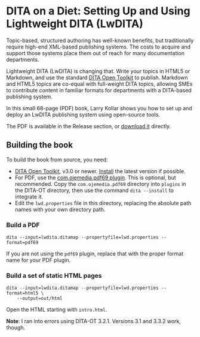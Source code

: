 # DITA on a Diet: Setting Up and Using Lightweight DITA (LwDITA)

Topic-based, structured authoring has well-known benefits,
but traditionally require high-end XML-based publishing systems.
The costs to acquire and support those systems
place them out of reach for many documentation departments.

Lightweight DITA (LwDITA) is changing that.
Write your topics in HTML5 or Markdown,
and use the standard [DITA Open Toolkit](http://dita-ot.org/)
to publish.
Markdown and HTML5 topics are co-equal with full-weight DITA topics,
allowing SMEs to contribute content in familiar formats
for departments with a DITA-based publishing system.

In this small 68-page (PDF) book,
Larry Kollar shows you how to set up and deploy
an LwDITA publishing system using open-source tools.

The PDF is available in the Release section, or
[download it](https://github.com/larrykollar/DITAdiet/releases/download/v1.0/lwdita.pdf)
directly.

## Building the book

To build the book from source, you need:

*  [DITA Open Toolkit](http://dita-ot.org/), v3.0 or newer.
   [Install](https://www.dita-ot.org/dev/topics/installing-client.html) the latest version if possible.
*  For PDF, use the [com.ojemedia.pdf69 plugin](https://github.com/larrykollar/com.ojemedia.pdf69).
   This is optional, but recommended.
   Copy the `com.ojemedia.pdf69` directory into `plugins` in the DITA-OT directory,
   then use the command `dita --install` to integrate it.
*  Edit the `lwd.properties` file in this directory, replacing the absolute path names
   with your own directory path.

### Build a PDF

    dita --input=lwdita.ditamap --propertyfile=lwd.properties --format=pdf69

If you are not using the `pdf69` plugin,
replace that with the proper format name for your PDF plugin.

### Build a set of static HTML pages

    dita --input=lwdita.ditamap --propertyfile=lwd.properties --format=html5 \
        --output=out/html

Open the HTML starting with `intro.html`.

**Note**: I ran into errors using DITA-OT 3.2.1. Versions 3.1 and 3.3.2 work, though.
